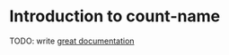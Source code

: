 # Introduction to count-name

TODO: write [great documentation](http://jacobian.org/writing/what-to-write/)

